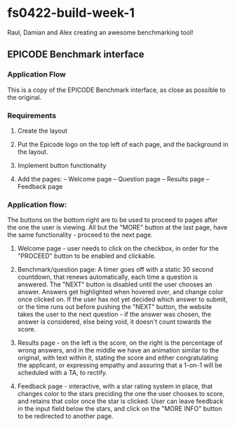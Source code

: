 # fs0422-build-week-1
 Raul, Damian and Alex creating an awesome benchmarking tool!

 ## EPICODE Benchmark interface

### Application Flow

This is a copy of the EPICODE Benchmark interface, as close as possible to the original.

### Requirements

1. Create the layout

2. Put the Epicode logo on the top left of each page, and the background in the layout.

3. Implement button functionality

4. Add the pages:
– Welcome page
– Question page
– Results page
– Feedback page

### Application flow:

The buttons on the bottom right are to be used to proceed to pages after the one the user is viewing. All but the "MORE" button at the last page, have the same functionality - proceed to the next page.

1. Welcome page - user needs to click on the checkbox, in order for the "PROCEED" button to be enabled and clickable.

2. Benchmark/question page: A timer goes off with a static 30 second countdown, that renews automatically, each time a question is answered. The "NEXT" button is disabled until the user chooses an answer. Answers get highlighted when hovered over, and change color once clicked on. If the user has not yet decided which answer to submit, or the time runs out before pushing the "NEXT" button, the website takes the user to the next question - if the answer was chosen, the answer is considered, else being void, it doesn't count towards the score.

3. Results page - on the left is the score, on the right is the percentage of wrong answers, and in the middle we have an animation similar to the original, with text within it, stating the score and either congratulating the applicant, or expressing empathy and assuring that a 1-on-1 will be scheduled with a TA, to rectify.

4. Feedback page - interactive, with a star rating system in place, that changes color to the stars preciding the one the user chooses to score, and retains that color once the star is clicked. User can leave feedback in the input field below the stars, and click on the "MORE INFO" button to be redirected to another page.
